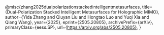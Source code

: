 @misc{zhang2025dualpolarizationstackedintelligentmetasurfaces,
      title={Dual-Polarization Stacked Intelligent Metasurfaces for Holographic MIMO}, 
      author={Yida Zhang and Qiuyan Liu and Hongtao Luo and Yuqi Xia and Qiang Wang},
      year={2025},
      eprint={2505.20805},
      archivePrefix={arXiv},
      primaryClass={eess.SP},
      url={https://arxiv.org/abs/2505.20805}, 
}
